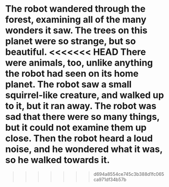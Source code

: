 The robot wandered through the forest, examining all of the many wonders it saw.
The trees on this planet were so strange, but so beautiful.
<<<<<<< HEAD
There were animals, too, unlike anything the robot had seen on its home planet.
The robot saw a small squirrel-like creature, and walked up to it, but it ran away.
The robot was sad that there were so many things, but it could not examine them up close.
Then the robot heard a loud noise, and he wondered what it was, so he walked towards it.
=======
>>>>>>> d694a8554ce745c3b388d1fc065ca971df34b57b
